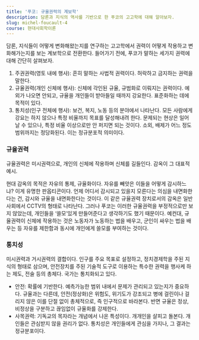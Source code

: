 ```yaml
---
title: '푸코: 규율권력의 계보학'
description: 담론과 지식의 역사를 기반으로 한 푸코의 고고학에 대해 알아보자.
slug: michel-foucault-4
course: 현대사회학이론
---
```


담론, 지식들이 어떻게 변화해왔는지를 연구하는 고고학에서 권력이 어떻게 작용하고 변화해가는지를 보는 계보학으로 전환한다.
들어가기 전에, 푸코가 말하는 세가지 권력에 대해 간단히 살펴보자.

1. 주권권력(영토 내에 행사): 흔히 말하는 사법적 권력이다. 허락하고 금지하는 권력을 말한다.
2. 규율권력(개인 신체에 행사): 신체에 각인된 규율, 규범화로 이뤄지는 권력이다. 예외가 나오면 안되고, 규율을 개인들이 받아들일 때까지 강요한다. 표준화하는 데에 목적이 있다.
3. 통치성(인구 전체에 행사): 보건, 복지, 노동 등의 분야에서 나타난다. 모든 사람에게 강요는 하지 않으나 특정 비율까지 목표를 달성해내려 한다. 문제되는 현상은 일어날 수 있으나, 특정 비율 이상으로만 안 퍼지면 되는 것이다. 소외, 배제가 어느 정도 범위까지는 정당화된다. 이는 정규분포적 의미이다.

### 규율권력
규율권력은 미시권력으로, 개인의 신체에 작용하며 신체를 길들인다. 감옥이 그 대표적 예시.


현대 감옥의 목적은 자유의 통제, 규율화이다. 자유를 빼앗은 이들을 어떻게 감시하느냐? 이게 유명한 판옵티콘이다. 언제 어디서 감시되고 있을지 모른다는 의심을 내면화한다는 건, 감시와 규율을 내면화한다는 것이다. 이 같은 규율권력 장치로서의 감옥은 일반 사회에서 CCTV의 형태로 나타난다. 그러나 푸코는 이러한 규율권력을 부정적으로만 보지 않았는데, 개인들을 ‘쓸모’있게 만들어준다고 생각하기도 했기 때문이다. 예컨대, 규율권력이 신체에 작용하는 것은 노동자가 노동하는 법을 배우고, 군인이 싸우는 법을 배우는 등 자유를 제한함과 동시에 개인에게 쓸모를 부여하는 것이다.

### 통치성
미시권력과 거시권력의 결합이다. 인구를 주요 목표로 설정하고, 정치경제학을 주된 지식의 형태로 삼으며, 안전장치를 주된 기술적 도구로 이용하는 특수한 권력을 행사케 하는 제도, 전술 등의 총체다. 국가는 통치화되고 있다.

- 안전: 확률에 기반한다. 예측가능한 범위 내에서 문제가 관리되고 있는지가 중요하다. 규율과는 다른데, 안전(정상화)은 위험도, 위기도가 강조되고 병에 걸린이나 걸리지 않은 이를 단절 없이 총체적으로, 즉 인구적으로 바라본다. 반면 규율은 정상, 비정상을 구분하고 끊임없이 규율화를 강제한다.
- 사목권력: 기독교의 목자라는 개념에서 나온 특성이다. 개개인을 살피고 돌본다. 개인들은 관심받지 않을 권리가 없다. 통치성은 개인들에게 관심을 가지나, 그 결과는 정규분포이다.